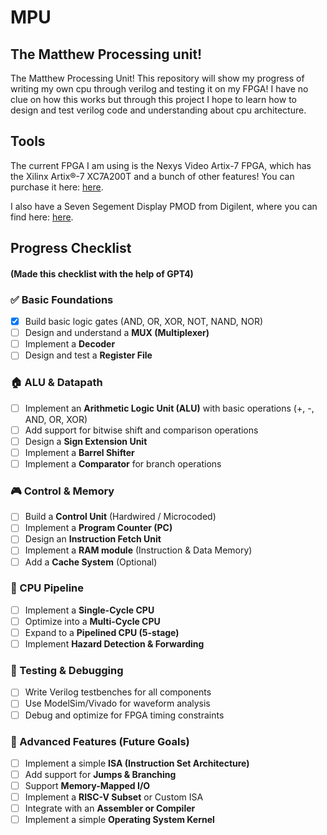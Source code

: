 # MPU
## The Matthew Processing unit!
The Matthew Processing Unit! This repository will show my progress of writing my own cpu through verilog and testing it on my FPGA! I have no clue on how this works but through this project I hope to learn how to design and test verilog code and understanding about cpu architecture.

## Tools 

The current FPGA I am using is the Nexys Video Artix-7 FPGA, which has the Xilinx Artix®-7 XC7A200T and a bunch of other features! You can purchase it here: [here](https://digilent.com/shop/nexys-video-artix-7-fpga-trainer-board-for-multimedia-applications/).

I also have a Seven Segement Display PMOD from Digilent, where you can find here: [here](https://digilent.com/shop/pmod-ssd-seven-segment-display/).


## Progress Checklist  
#### (Made this checklist with the help of GPT4)
### ✅ Basic Foundations  
- [X] Build basic logic gates (AND, OR, XOR, NOT, NAND, NOR)  
- [ ] Design and understand a **MUX (Multiplexer)**  
- [ ] Implement a **Decoder**  
- [ ] Design and test a **Register File**  

### 🏠 ALU & Datapath  
- [ ] Implement an **Arithmetic Logic Unit (ALU)** with basic operations (+, -, AND, OR, XOR)  
- [ ] Add support for bitwise shift and comparison operations  
- [ ] Design a **Sign Extension Unit**  
- [ ] Implement a **Barrel Shifter**  
- [ ] Implement a **Comparator** for branch operations  

### 🎮 Control & Memory  
- [ ] Build a **Control Unit** (Hardwired / Microcoded)  
- [ ] Implement a **Program Counter (PC)**  
- [ ] Design an **Instruction Fetch Unit**  
- [ ] Implement a **RAM module** (Instruction & Data Memory)  
- [ ] Add a **Cache System** (Optional)  

### 🔄 CPU Pipeline  
- [ ] Implement a **Single-Cycle CPU**  
- [ ] Optimize into a **Multi-Cycle CPU**  
- [ ] Expand to a **Pipelined CPU (5-stage)**  
- [ ] Implement **Hazard Detection & Forwarding**  

### 🔬 Testing & Debugging  
- [ ] Write Verilog testbenches for all components  
- [ ] Use ModelSim/Vivado for waveform analysis  
- [ ] Debug and optimize for FPGA timing constraints  

### 🚀 Advanced Features (Future Goals)  
- [ ] Implement a simple **ISA (Instruction Set Architecture)**  
- [ ] Add support for **Jumps & Branching**  
- [ ] Support **Memory-Mapped I/O**  
- [ ] Implement a **RISC-V Subset** or Custom ISA  
- [ ] Integrate with an **Assembler or Compiler**  
- [ ] Implement a simple **Operating System Kernel**  